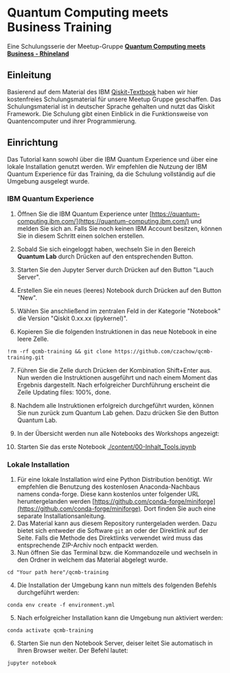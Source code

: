 # Quantum Computing meets Business Training

Eine Schulungsserie der Meetup-Gruppe **[Quantum Computing meets Business - Rhineland](https://www.meetup.com/de-DE/Quantum-Computing-meets-Business-Rhineland/)**

## Einleitung

Basierend auf dem Material des IBM [Qiskit-Textbook](https://github.com/qiskit-community/qiskit-textbook) haben wir hier kostenfreies Schulungsmaterial für unsere Meetup Gruppe geschaffen. Das Schulungsmaterial ist in deutscher Sprache gehalten und nutzt das Qiskit Framework. Die Schulung gibt einen Einblick in die Funktionsweise von Quantencomputer und ihrer Programmierung. 

## Einrichtung

Das Tutorial kann sowohl über die IBM Quantum Experience und über eine lokale Installation genutzt werden. Wir empfehlen die Nutzung der IBM Quantum Experience für das Training, da die Schulung vollständig auf die Umgebung ausgelegt wurde.

### IBM Quantum Experience

1. Öffnen Sie die IBM Quantum Experience unter [https://quantum-computing.ibm.com/](https://quantum-computing.ibm.com/) und melden Sie sich an. Falls Sie noch keinen IBM Account besitzen, können Sie in diesem Schritt einen solchen erstellen.

2. Sobald Sie sich eingeloggt haben, wechseln Sie in den Bereich **Quantum Lab** durch Drücken auf den entsprechenden Button.

3. Starten Sie den Jupyter Server durch Drücken auf den Button "Lauch Server".

4. Erstellen Sie ein neues (leeres) Notebook durch Drücken auf den Button "New".

5. Wählen Sie anschließend im zentralen Feld in der Kategorie "Notebook" die Version "Qiskit 0.xx.xx (ipykernel)".

6. Kopieren Sie die folgenden Instruktionen in das neue Notebook in eine leere Zelle.

```
!rm -rf qcmb-training && git clone https://github.com/czachow/qcmb-training.git
```

7. Führen Sie die Zelle durch Drücken der Kombination Shift+Enter aus. Nun werden die Instruktionen ausgeführt und nach einem Moment das Ergebnis dargestellt. Nach erfolgreicher Durchführung erscheint die Zeile Updating files: 100%, done.

8. Nachdem alle Instruktionen erfolgreich durchgeführt wurden, können Sie nun zurück zum Quantum Lab gehen. Dazu drücken Sie den Button Quantum Lab. 

9. In der Übersicht werden nun alle Notebooks des Workshops angezeigt:

10. Starten Sie das erste Notebook [./content/00-Inhalt_Tools.ipynb](./content/00-Inhalt_Tools.ipynb)

### Lokale Installation

1. Für eine lokale Installation wird eine Python Distribution benötigt. Wir empfehlen die Benutzung des kostenlosen Anaconda-Nachbaus namens conda-forge. Diese kann kostenlos unter folgender URL heruntergelanden werden [https://github.com/conda-forge/miniforge](https://github.com/conda-forge/miniforge). Dort finden Sie auch eine separate Installationsanleitung.
2. Das Material kann aus diesem Repository runtergeladen werden. Dazu bietet sich entweder die Software `git` an oder der Direktlink auf der Seite. Falls die Methode des Direktlinks verwendet wird muss das entsprechende ZIP-Archiv noch entpackt werden.
3. Nun öffnen Sie das Terminal bzw. die Kommandozeile und wechseln in den Ordner in welchem das Material abgelegt wurde.

```
cd "Your path here"/qcmb-training
```

4. Die Installation der Umgebung kann nun mittels des folgenden Befehls durchgeführt werden:

```
conda env create -f environment.yml 
```

5. Nach erfolgreicher Installation kann die Umgebung nun aktiviert werden:

```
conda activate qcmb-training
```

6. Starten Sie nun den Notebook Server, deiser leitet Sie automatisch in Ihren Browser weiter. Der Befehl lautet:

```
jupyter notebook 
```

